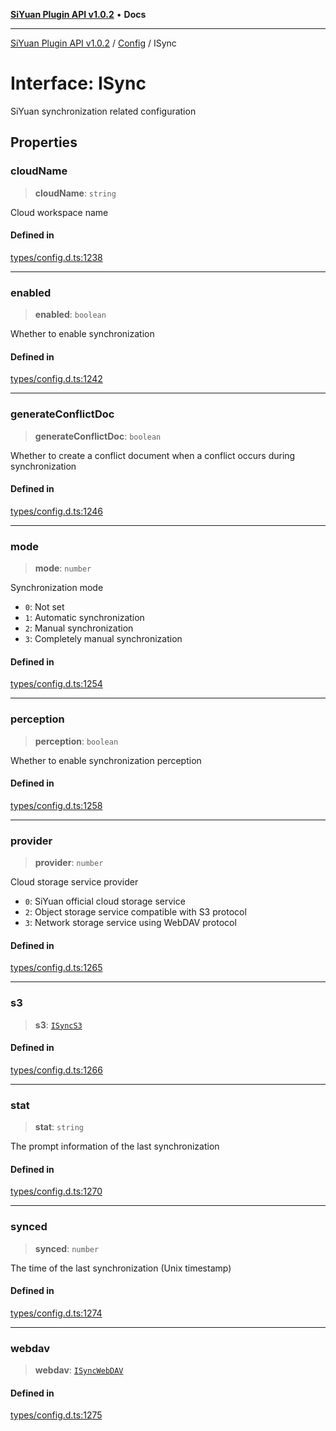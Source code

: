[**SiYuan Plugin API v1.0.2**](../../../README.md) • **Docs**

---

[SiYuan Plugin API v1.0.2](../../../README.md) / [Config](../README.md) / ISync

# Interface: ISync

SiYuan synchronization related configuration

## Properties

### cloudName

> **cloudName**: `string`

Cloud workspace name

#### Defined in

[types/config.d.ts:1238](https://github.com/siyuan-note/petal/tree/main/types/config.d.ts#L1238)

---

### enabled

> **enabled**: `boolean`

Whether to enable synchronization

#### Defined in

[types/config.d.ts:1242](https://github.com/siyuan-note/petal/tree/main/types/config.d.ts#L1242)

---

### generateConflictDoc

> **generateConflictDoc**: `boolean`

Whether to create a conflict document when a conflict occurs during synchronization

#### Defined in

[types/config.d.ts:1246](https://github.com/siyuan-note/petal/tree/main/types/config.d.ts#L1246)

---

### mode

> **mode**: `number`

Synchronization mode

- `0`: Not set
- `1`: Automatic synchronization
- `2`: Manual synchronization
- `3`: Completely manual synchronization

#### Defined in

[types/config.d.ts:1254](https://github.com/siyuan-note/petal/tree/main/types/config.d.ts#L1254)

---

### perception

> **perception**: `boolean`

Whether to enable synchronization perception

#### Defined in

[types/config.d.ts:1258](https://github.com/siyuan-note/petal/tree/main/types/config.d.ts#L1258)

---

### provider

> **provider**: `number`

Cloud storage service provider

- `0`: SiYuan official cloud storage service
- `2`: Object storage service compatible with S3 protocol
- `3`: Network storage service using WebDAV protocol

#### Defined in

[types/config.d.ts:1265](https://github.com/siyuan-note/petal/tree/main/types/config.d.ts#L1265)

---

### s3

> **s3**: [`ISyncS3`](ISyncS3.md)

#### Defined in

[types/config.d.ts:1266](https://github.com/siyuan-note/petal/tree/main/types/config.d.ts#L1266)

---

### stat

> **stat**: `string`

The prompt information of the last synchronization

#### Defined in

[types/config.d.ts:1270](https://github.com/siyuan-note/petal/tree/main/types/config.d.ts#L1270)

---

### synced

> **synced**: `number`

The time of the last synchronization (Unix timestamp)

#### Defined in

[types/config.d.ts:1274](https://github.com/siyuan-note/petal/tree/main/types/config.d.ts#L1274)

---

### webdav

> **webdav**: [`ISyncWebDAV`](ISyncWebDAV.md)

#### Defined in

[types/config.d.ts:1275](https://github.com/siyuan-note/petal/tree/main/types/config.d.ts#L1275)
